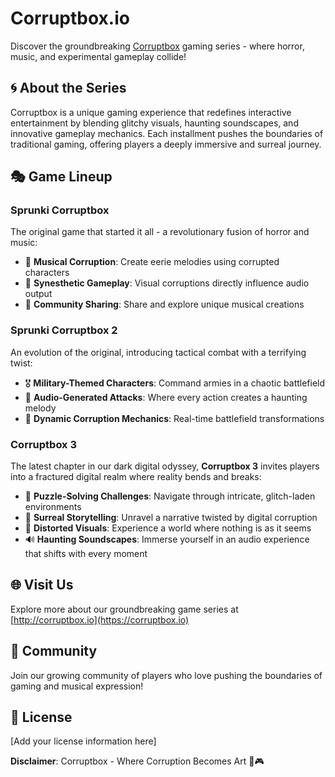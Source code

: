 # Corruptbox.io

Discover the groundbreaking [Corruptbox](https://corruptbox.io) gaming series - where horror, music, and experimental gameplay collide!

## 🌀 About the Series

Corruptbox is a unique gaming experience that redefines interactive entertainment by blending glitchy visuals, haunting soundscapes, and innovative gameplay mechanics. Each installment pushes the boundaries of traditional gaming, offering players a deeply immersive and surreal journey.

## 🎭 Game Lineup

### Sprunki Corruptbox
The original game that started it all - a revolutionary fusion of horror and music:

- 🎵 **Musical Corruption**: Create eerie melodies using corrupted characters
- 🔀 **Synesthetic Gameplay**: Visual corruptions directly influence audio output
- 🤝 **Community Sharing**: Share and explore unique musical creations

### Sprunki Corruptbox 2
An evolution of the original, introducing tactical combat with a terrifying twist:

- 🎖️ **Military-Themed Characters**: Command armies in a chaotic battlefield
- 🎼 **Audio-Generated Attacks**: Where every action creates a haunting melody
- 🔄 **Dynamic Corruption Mechanics**: Real-time battlefield transformations

### Corruptbox 3
The latest chapter in our dark digital odyssey, **Corruptbox 3** invites players into a fractured digital realm where reality bends and breaks:

- 🧩 **Puzzle-Solving Challenges**: Navigate through intricate, glitch-laden environments
- 🌈 **Surreal Storytelling**: Unravel a narrative twisted by digital corruption
- 🎨 **Distorted Visuals**: Experience a world where nothing is as it seems
- 🔊 **Haunting Soundscapes**: Immerse yourself in an audio experience that shifts with every moment


## 🌐 Visit Us
Explore more about our groundbreaking game series at [http://corruptbox.io](https://corruptbox.io)

## 🤝 Community
Join our growing community of players who love pushing the boundaries of gaming and musical expression!

## 📜 License
[Add your license information here]

**Disclaimer**: Corruptbox - Where Corruption Becomes Art 🎨🎮
